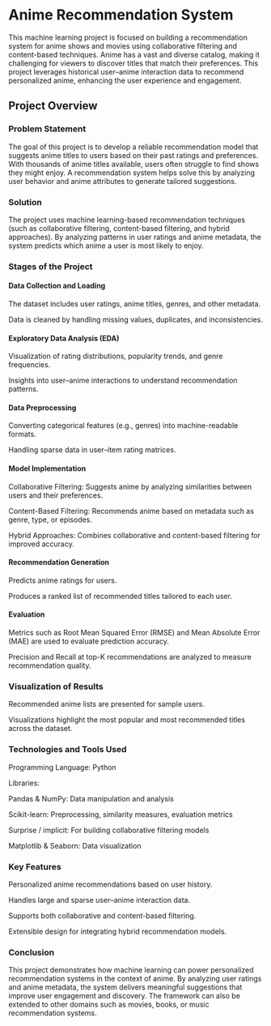 # **Anime Recommendation System**

This machine learning project is focused on building a recommendation system for anime shows and movies using collaborative filtering and content-based techniques. Anime has a vast and diverse catalog, making it challenging for viewers to discover titles that match their preferences. This project leverages historical user–anime interaction data to recommend personalized anime, enhancing the user experience and engagement.

## Project Overview
### Problem Statement

The goal of this project is to develop a reliable recommendation model that suggests anime titles to users based on their past ratings and preferences. With thousands of anime titles available, users often struggle to find shows they might enjoy. A recommendation system helps solve this by analyzing user behavior and anime attributes to generate tailored suggestions.

### Solution

The project uses machine learning-based recommendation techniques (such as collaborative filtering, content-based filtering, and hybrid approaches). By analyzing patterns in user ratings and anime metadata, the system predicts which anime a user is most likely to enjoy.

### Stages of the Project

#### Data Collection and Loading

The dataset includes user ratings, anime titles, genres, and other metadata.

Data is cleaned by handling missing values, duplicates, and inconsistencies.

#### Exploratory Data Analysis (EDA)

Visualization of rating distributions, popularity trends, and genre frequencies.

Insights into user–anime interactions to understand recommendation patterns.

#### Data Preprocessing

Converting categorical features (e.g., genres) into machine-readable formats.

Handling sparse data in user–item rating matrices.

#### Model Implementation

Collaborative Filtering: Suggests anime by analyzing similarities between users and their preferences.

Content-Based Filtering: Recommends anime based on metadata such as genre, type, or episodes.

Hybrid Approaches: Combines collaborative and content-based filtering for improved accuracy.

#### Recommendation Generation

Predicts anime ratings for users.

Produces a ranked list of recommended titles tailored to each user.

#### Evaluation

Metrics such as Root Mean Squared Error (RMSE) and Mean Absolute Error (MAE) are used to evaluate prediction accuracy.

Precision and Recall at top-K recommendations are analyzed to measure recommendation quality.

### Visualization of Results

Recommended anime lists are presented for sample users.

Visualizations highlight the most popular and most recommended titles across the dataset.

### Technologies and Tools Used

Programming Language: Python

Libraries:

Pandas & NumPy: Data manipulation and analysis

Scikit-learn: Preprocessing, similarity measures, evaluation metrics

Surprise / implicit: For building collaborative filtering models

Matplotlib & Seaborn: Data visualization

### Key Features

Personalized anime recommendations based on user history.

Handles large and sparse user–anime interaction data.

Supports both collaborative and content-based filtering.

Extensible design for integrating hybrid recommendation models.

### Conclusion

This project demonstrates how machine learning can power personalized recommendation systems in the context of anime. By analyzing user ratings and anime metadata, the system delivers meaningful suggestions that improve user engagement and discovery. The framework can also be extended to other domains such as movies, books, or music recommendation systems.
